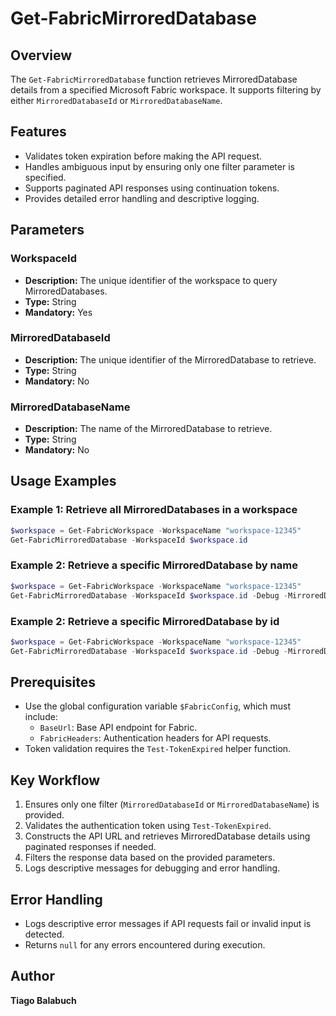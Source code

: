 # Get-FabricMirroredDatabase

## Overview

The `Get-FabricMirroredDatabase` function retrieves MirroredDatabase details from a specified Microsoft Fabric workspace. It supports filtering by either `MirroredDatabaseId` or `MirroredDatabaseName`.

## Features

- Validates token expiration before making the API request.
- Handles ambiguous input by ensuring only one filter parameter is specified.
- Supports paginated API responses using continuation tokens.
- Provides detailed error handling and descriptive logging.

## Parameters

### WorkspaceId

- **Description:** The unique identifier of the workspace to query MirroredDatabases.
- **Type:** String
- **Mandatory:** Yes

### MirroredDatabaseId

- **Description:** The unique identifier of the MirroredDatabase to retrieve.
- **Type:** String
- **Mandatory:** No

### MirroredDatabaseName

- **Description:** The name of the MirroredDatabase to retrieve.
- **Type:** String
- **Mandatory:** No

## Usage Examples

### Example 1: Retrieve all MirroredDatabases in a workspace

```powershell
$workspace = Get-FabricWorkspace -WorkspaceName "workspace-12345"
Get-FabricMirroredDatabase -WorkspaceId $workspace.id
```

### Example 2: Retrieve a specific MirroredDatabase by name

```powershell
$workspace = Get-FabricWorkspace -WorkspaceName "workspace-12345"
Get-FabricMirroredDatabase -WorkspaceId $workspace.id -Debug -MirroredDatabaseName "WideWorldImportersDW"
```

### Example 2: Retrieve a specific MirroredDatabase by id

```powershell
$workspace = Get-FabricWorkspace -WorkspaceName "workspace-12345"
Get-FabricMirroredDatabase -WorkspaceId $workspace.id -Debug -MirroredDatabaseId "7c3d98fb-8b60-4924-8e15-24212a7a8356"
```

## Prerequisites

- Use the global configuration variable `$FabricConfig`, which must include:
  - `BaseUrl`: Base API endpoint for Fabric.
  - `FabricHeaders`: Authentication headers for API requests.
- Token validation requires the `Test-TokenExpired` helper function.

## Key Workflow

1. Ensures only one filter (`MirroredDatabaseId` or `MirroredDatabaseName`) is provided.
2. Validates the authentication token using `Test-TokenExpired`.
3. Constructs the API URL and retrieves MirroredDatabase details using paginated responses if needed.
4. Filters the response data based on the provided parameters.
5. Logs descriptive messages for debugging and error handling.

## Error Handling

- Logs descriptive error messages if API requests fail or invalid input is detected.
- Returns `null` for any errors encountered during execution.

## Author

**Tiago Balabuch**
